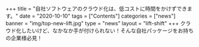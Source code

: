 +++
title = "自社ソフトウェアのクラウド化は、低コストに時間をかけずできます。"
date = "2020-10-10"
tags = ["Contents"]
categories = ["news"]
banner = "img/top-new-lift.jpg"
type = "news"
layout = "lift-shift"
+++
クラウド化したいけど、なかなか手が付けられない！そんな自社パッケージをお持ちの企業様必見！